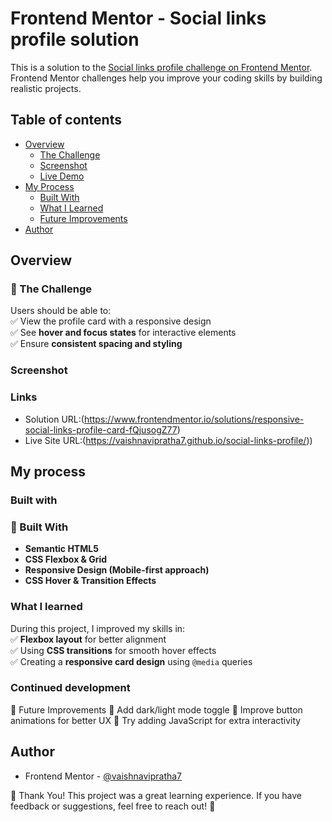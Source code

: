# Frontend Mentor - Social links profile solution

This is a solution to the [Social links profile challenge on Frontend Mentor](https://www.frontendmentor.io/challenges/social-links-profile-UG32l9m6dQ). Frontend Mentor challenges help you improve your coding skills by building realistic projects. 

## Table of contents


- [Overview](#overview)  
  - [The Challenge](#the-challenge)  
  - [Screenshot](#screenshot)  
  - [Live Demo](#live-demo)  
- [My Process](#my-process)  
  - [Built With](#built-with)  
  - [What I Learned](#what-i-learned)  
  - [Future Improvements](#future-improvements)  
- [Author](#author) 

## Overview

### **🎯 The Challenge**  

Users should be able to:  
✅ View the profile card with a responsive design  
✅ See **hover and focus states** for interactive elements  
✅ Ensure **consistent spacing and styling** 


### Screenshot





### Links

- Solution URL:(https://www.frontendmentor.io/solutions/responsive-social-links-profile-card-fQjusogZ77)
- Live Site URL:(https://vaishnavipratha7.github.io/social-links-profile/))

## My process

### Built with

### **🔧 Built With**  
- **Semantic HTML5**  
- **CSS Flexbox & Grid**  
- **Responsive Design (Mobile-first approach)**  
- **CSS Hover & Transition Effects** 


### What I learned

During this project, I improved my skills in:  
✅ **Flexbox layout** for better alignment  
✅ Using **CSS transitions** for smooth hover effects  
✅ Creating a **responsive card design** using `@media` queries 

### Continued development

🚀 Future Improvements
🔹 Add dark/light mode toggle
🔹 Improve button animations for better UX
🔹 Try adding JavaScript for extra interactivity


## Author

- Frontend Mentor - [@vaishnavipratha7](https://www.frontendmentor.io/profile/vaishnavipratha7)

🎉 Thank You!
This project was a great learning experience. If you have feedback or suggestions, feel free to reach out! 🚀




